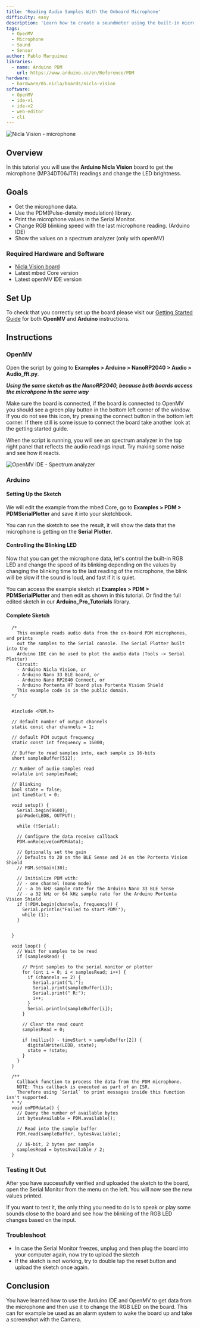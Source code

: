 ```yaml
---
title: 'Reading Audio Samples With the Onboard Microphone'
difficulty: easy
description: 'Learn how to create a soundmeter using the built-in microphone with the Nicla Vision.'
tags:
  - OpenMV
  - Microphone
  - Sound
  - Sensor
author: Pablo Marquínez
libraries: 
  - name: Arduino PDM
    url: https://www.arduino.cc/en/Reference/PDM
hardware:
  - hardware/05.nicla/boards/nicla-vision
software:
  - OpenMV
  - ide-v1
  - ide-v2
  - web-editor
  - cli
---
```


![Nicla Vision - microphone](assets/nicla-vision-microphone.png)

## Overview

In this tutorial you will use the **Arduino Nicla Vision** board to get the microphone (MP34DT06JTR) readings and change the LED brightness.

## Goals

- Get the microphone data.
- Use the PDM(Pulse-density modulation) library.
- Print the microphone values in the Serial Monitor.
- Change RGB blinking speed with the last microphone reading. (Arduino IDE)
- Show the values on a spectrum analyzer (only with openMV)

### Required Hardware and Software

- [Nicla Vision board](https://store.arduino.cc/products/nicla-vision)
- Latest mbed Core version
- Latest openMV IDE version

## Set Up

To check that you correctly set up the board please visit our [Getting Started Guide](https://docs.arduino.cc/tutorials/nicla-vision/getting-started) for both **OpenMV** and **Arduino** instructions.

## Instructions

### OpenMV

Open the script by going to **Examples > Arduino > NanoRP2040 > Audio > Audio_fft.py**.

***Using the same sketch as the NanoRP2040, because both boards access the microhpone in the same way***

Make sure the board is connected, if the board is connected to OpenMV you should see a green play button in the bottom left corner of the window. If you do not see this icon, try pressing the connect button in the bottom left corner. If there still is some issue to connect the board take another look at the getting started guide.

When the script is running, you will see an spectrum analyzer in the top right panel that reflects the audio readings input. Try making some noise and see how it reacts.

![OpenMV IDE - Spectrum analyzer](assets/OpenMV_spectrumAnalyzer.png)

### Arduino

#### Setting Up the Sketch

We will edit the example from the mbed Core, go to **Examples > PDM > PDMSerialPlotter** and save it into your sketchbook.

You can run the sketch to see the result, it will show the data that the microphone is getting on the **Serial Plotter**.

#### Controlling the Blinking LED 

Now that you can get the microphone data, let's control the built-in RGB LED and change the speed of its blinking depending on the values by changing the blinking time to the last reading of the microphone, the blink will be slow if the sound is loud, and fast if it is quiet.

You can access the example sketch at **Examples > PDM > PDMSerialPlotter** and then edit as shown in this tutorial.
Or find the full edited sketch in our **Arduino_Pro_Tutorials** library.

#### Complete Sketch

```arduino
  /*
    This example reads audio data from the on-board PDM microphones, and prints
    out the samples to the Serial console. The Serial Plotter built into the
    Arduino IDE can be used to plot the audio data (Tools -> Serial Plotter)
    Circuit:
    - Arduino Nicla Vision, or
    - Arduino Nano 33 BLE board, or
    - Arduino Nano RP2040 Connect, or
    - Arduino Portenta H7 board plus Portenta Vision Shield
    This example code is in the public domain.
  */

  
  #include <PDM.h>

  // default number of output channels
  static const char channels = 1;

  // default PCM output frequency
  static const int frequency = 16000;

  // Buffer to read samples into, each sample is 16-bits
  short sampleBuffer[512];

  // Number of audio samples read
  volatile int samplesRead;

  // Blinking 
  bool state = false;
  int timeStart = 0;

  void setup() {
    Serial.begin(9600);
    pinMode(LEDB, OUTPUT);

    while (!Serial);

    // Configure the data receive callback
    PDM.onReceive(onPDMdata);

    // Optionally set the gain
    // Defaults to 20 on the BLE Sense and 24 on the Portenta Vision Shield
    // PDM.setGain(30);

    // Initialize PDM with:
    // - one channel (mono mode)
    // - a 16 kHz sample rate for the Arduino Nano 33 BLE Sense
    // - a 32 kHz or 64 kHz sample rate for the Arduino Portenta Vision Shield
    if (!PDM.begin(channels, frequency)) {
      Serial.println("Failed to start PDM!");
      while (1);
    }


  }

  void loop() {
    // Wait for samples to be read
    if (samplesRead) {

      // Print samples to the serial monitor or plotter
      for (int i = 0; i < samplesRead; i++) {
        if (channels == 2) {
          Serial.print("L:");
          Serial.print(sampleBuffer[i]);
          Serial.print(" R:");
          i++;
        }
        Serial.println(sampleBuffer[i]);
      }

      // Clear the read count
      samplesRead = 0;

      if (millis() - timeStart > sampleBuffer[2]) {
        digitalWrite(LEDB, state);
        state = !state;
      }
    }
  }

  /**
    Callback function to process the data from the PDM microphone.
    NOTE: This callback is executed as part of an ISR.
    Therefore using `Serial` to print messages inside this function isn't supported.
  * */
  void onPDMdata() {
    // Query the number of available bytes
    int bytesAvailable = PDM.available();

    // Read into the sample buffer
    PDM.read(sampleBuffer, bytesAvailable);

    // 16-bit, 2 bytes per sample
    samplesRead = bytesAvailable / 2;
  }
```


### Testing It Out

After you have successfully verified and uploaded the sketch to the board, open the Serial Monitor from the menu on the left. You will now see the new values printed.

If you want to test it, the only thing you need to do is to speak or play some sounds close to the board and see how the blinking of the RGB LED changes based on the input.

### Troubleshoot

- In case the Serial Monitor freezes, unplug and then plug the board into your computer again, now try to upload the sketch
- If the sketch is not working, try to double tap the reset button and upload the sketch once again.
  
## Conclusion

You have learned how to use the Arduino IDE and OpenMV to get data from the microphone and then use it to change the RGB LED on the board. This can for example be used as an alarm system to wake the board up and take a screenshot with the Camera.